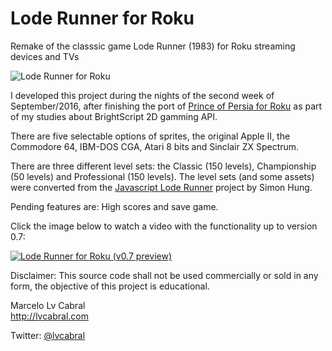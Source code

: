 # Lode Runner for Roku
Remake of the classsic game Lode Runner (1983) for Roku streaming devices and TVs

![Lode Runner for Roku](http://lvcabral.com/LodeRunner/images/splash_sd.jpg)

I developed this project during the nights of the second week of September/2016, after finishing the port of 
[Prince of Persia for Roku](https://github.com/lvcabral/Prince-of-Persia-Roku) as part of my studies about BrightScript 2D gamming API.

There are five selectable options of sprites, the original Apple II, the Commodore 64, IBM-DOS CGA, Atari 8 bits and Sinclair ZX Spectrum.

There are three different level sets: the Classic (150 levels), Championship (50 levels) and Professional (150 levels). 
The level sets (and some assets) were converted from the [Javascript Lode Runner](https://github.com/SimonHung/LodeRunner_TotalRecall) project by Simon Hung.

Pending features are: High scores and save game.

Click the image below to watch a video with the functionality up to version 0.7:

[![Lode Runner for Roku (v0.7 preview)](https://img.youtube.com/vi/jSCojR435eQ/0.jpg)](https://www.youtube.com/watch?v=jSCojR435eQ)

Disclaimer: This source code shall not be used commercially or sold in any form, the objective of this project is educational.

Marcelo Lv Cabral<br/>
http://lvcabral.com <br/>

Twitter: [@lvcabral](https://twitter.com/lvcabral)
